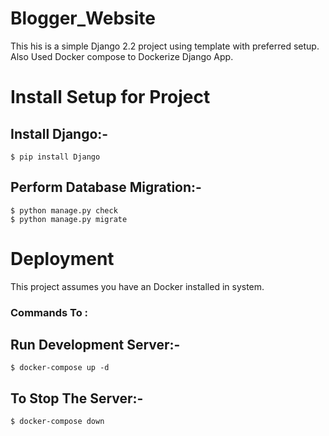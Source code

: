 # Blogger_Website
This his is a simple Django 2.2 project using template with preferred setup.
Also Used Docker compose to Dockerize Django App.

# Install Setup for Project

## Install Django:-
`$ pip install Django`
 
## Perform Database Migration:-

```
$ python manage.py check
$ python manage.py migrate 
   ```
 # Deployment
 
This project assumes you have an Docker installed in system.
### Commands To :
  
## Run Development Server:-
`$ docker-compose up -d`
 
 ## To Stop The Server:-
 `$ docker-compose down`  
 


